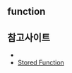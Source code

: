 ## function


## 참고사이트
- []()
- [Stored Function](http://javapia.blogspot.com/2010/07/mysql-stored-procedurestored-function.html)